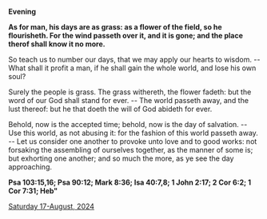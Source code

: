 **Evening**

**As for man, his days are as grass: as a flower of the field, so he flourisheth. For the wind passeth over it, and it is gone; and the place therof shall know it no more.**
 
So teach us to number our days, that we may apply our hearts to wisdom. -- What shall it profit a man, if he shall gain the whole world, and lose his own soul?
 
Surely the people is grass. The grass withereth, the flower fadeth: but the word of our God shall stand for ever. -- The world passeth away, and the lust thereof: but he that doeth the will of God abideth for ever.
 
Behold, now is the accepted time; behold, now is the day of salvation. -- Use this world, as not abusing it: for the fashion of this world passeth away. -- Let us consider one another to provoke unto love and to good works: not forsaking the assembling of ourselves together, as the manner of some is; but exhorting one another; and so much the more, as ye see the day approaching.  

**Psa 103:15,16; Psa 90:12; Mark 8:36; Isa 40:7,8; 1 John 2:17; 2 Cor 6:2; 1 Cor 7:31; Heb"**

[Saturday 17-August, 2024](https://t.me/daily_light)
